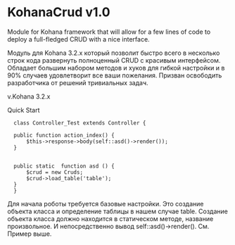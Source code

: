 # KohanaCrud v1.0
Module for Kohana framework that will allow for a few lines of code to deploy a full-fledged CRUD with a nice interface.

Модуль для Kohana 3.2.x который позволит быстро всего в несколько строк кода развернуть полноценный CRUD c красивым интерфейсом.
Обладает большим набором методов и хуков для гибкой настройки и в 90% случаев удовлетворит все ваши пожелания. 
Призван освободить разработчика от решений тривиальных задач.

v.Kohana 3.2.x

Quick Start

      class Controller_Test extends Controller {

      public function action_index() {
          $this->response->body(self::asd()->render());
      }


      public static  function asd () {
          $crud = new Cruds;
          $crud->load_table('table');
      }
      }

Для начала роботы требуется базовые настройки. Это создание объекта класса и определение таблицы в нашем случае table. Создание объекта класса должно находится в статическом методе, название произвольное. И непосредственно вывод self::asd()->render(). См. Пример выше.
